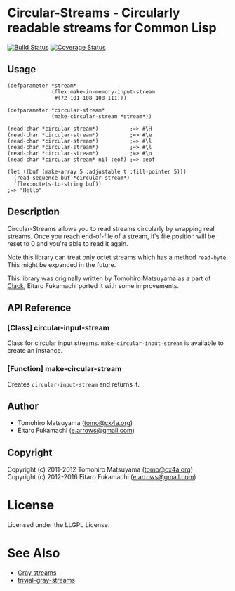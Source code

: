 # Circular-Streams - Circularly readable streams for Common Lisp

[![Build Status](https://travis-ci.org/fukamachi/circular-streams.svg?branch=master)](https://travis-ci.org/fukamachi/circular-streams)
[![Coverage Status](https://coveralls.io/repos/github/fukamachi/circular-streams/badge.svg?branch=master)](https://coveralls.io/github/fukamachi/circular-streams?branch=master)

## Usage

    (defparameter *stream*
                  (flex:make-in-memory-input-stream
                   #(72 101 108 108 111)))
    
    (defparameter *circular-stream*
                  (make-circular-stream *stream*))
    
    (read-char *circular-stream*)          ;=> #\H
    (read-char *circular-stream*)          ;=> #\e
    (read-char *circular-stream*)          ;=> #\l
    (read-char *circular-stream*)          ;=> #\l
    (read-char *circular-stream*)          ;=> #\o
    (read-char *circular-stream* nil :eof) ;=> :eof
    
    (let ((buf (make-array 5 :adjustable t :fill-pointer 5)))
      (read-sequence buf *circular-stream*)
      (flex:octets-to-string buf))
    ;=> "Hello"

## Description

Circular-Streams allows you to read streams circularly by wrapping real streams. Once you reach end-of-file of a stream, it's file position will be reset to 0 and you're able to read it again.

Note this library can treat only octet streams which has a method `read-byte`. This might be expanded in the future.

This library was originally written by Tomohiro Matsuyama as a part of [Clack](http://clacklisp.org), Eitaro Fukamachi ported it with some improvements.

## API Reference

### [Class] circular-input-stream

Class for circular input streams. `make-circular-input-stream` is available to create an instance.

### [Function] make-circular-stream

Creates `circular-input-stream` and returns it.

## Author

* Tomohiro Matsuyama (tomo@cx4a.org)
* Eitaro Fukamachi (e.arrows@gmail.com)

## Copyright

Copyright (c) 2011-2012 Tomohiro Matsuyama (tomo@cx4a.org)  
Copyright (c) 2012-2016 Eitaro Fukamachi (e.arrows@gmail.com)

# License

Licensed under the LLGPL License.

# See Also

* [Gray streams](http://www.cliki.net/Gray%20streams)
* [trivial-gray-streams](http://www.cliki.net/trivial-gray-streams)
